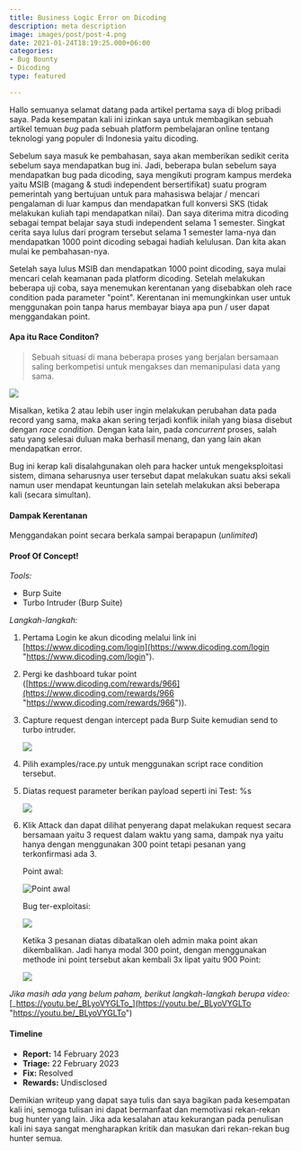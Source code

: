```yaml
---
title: Business Logic Error on Dicoding
description: meta description
image: images/post/post-4.png
date: 2021-01-24T18:19:25.000+06:00
categories:
- Bug Bounty
- Dicoding
type: featured

---
```

Hallo semuanya selamat datang pada artikel pertama saya di blog pribadi saya. Pada kesempatan kali ini izinkan saya untuk membagikan sebuah artikel temuan _bug_ pada sebuah platform pembelajaran online tentang teknologi yang populer di Indonesia yaitu dicoding.

Sebelum saya masuk ke pembahasan, saya akan memberikan sedikit cerita sebelum saya mendapatkan bug ini. Jadi, beberapa bulan sebelum saya mendapatkan bug pada dicoding, saya mengikuti program kampus merdeka yaitu MSIB (magang & studi independent bersertifikat) suatu program pemerintah yang bertujuan untuk para mahasiswa belajar / mencari pengalaman di luar kampus dan mendapatkan full konversi SKS (tidak melakukan kuliah tapi mendapatkan nilai). Dan saya diterima mitra dicoding sebagai tempat belajar saya studi independent selama 1 semester. Singkat cerita saya lulus dari program tersebut selama 1 semester lama-nya dan mendapatkan 1000 point dicoding sebagai hadiah kelulusan. Dan kita akan mulai ke pembahasan-nya.

Setelah saya lulus MSIB dan mendapatkan 1000 point dicoding, saya mulai mencari celah keamanan pada platform dicoding. Setelah melakukan beberapa uji coba, saya menemukan kerentanan yang disebabkan oleh race condition pada parameter "point". Kerentanan ini memungkinkan user untuk menggunakan poin tanpa harus membayar biaya apa pun / user dapat menggandakan point.

#### Apa itu Race Conditon?

> Sebuah situasi di mana beberapa proses yang berjalan bersamaan saling berkompetisi untuk mengakses dan memanipulasi data yang sama.

![](https://miro.medium.com/v2/resize:fit:360/0*DVIMwe5k8C4g7dsq.png)

Misalkan, ketika 2 atau lebih user ingin melakukan perubahan data pada record yang sama, maka akan sering terjadi konflik inilah yang biasa disebut dengan _race condition._ Dengan kata lain, pada _concurrent_ proses, salah satu yang selesai duluan maka berhasil menang, dan yang lain akan mendapatkan error.

Bug ini kerap kali disalahgunakan oleh para hacker untuk mengeksploitasi sistem, dimana seharusnya user tersebut dapat melakukan suatu aksi sekali namun user mendapat keuntungan lain setelah melakukan aksi beberapa kali (secara simultan).

#### Dampak Kerentanan

Menggandakan point secara berkala sampai berapapun (_unlimited_)

#### Proof Of Concept!

_Tools:_

* Burp Suite
* Turbo Intruder (Burp Suite)

_Langkah-langkah:_

1. Pertama Login ke akun dicoding melalui link ini [https://www.dicoding.com/login](https://www.dicoding.com/login "https://www.dicoding.com/login").
2. Pergi ke dashboard tukar point ([https://www.dicoding.com/rewards/966](https://www.dicoding.com/rewards/966 "https://www.dicoding.com/rewards/966")).
3. Capture request dengan intercept pada Burp Suite kemudian send to turbo intruder.

   ![](/images/dicoding-poc-1.png)
4. Pilih examples/race.py untuk menggunakan script race condition tersebut.
5. Diatas request parameter berikan payload seperti ini Test: %s

   ![](/images/dicoding-poc-2.png)
6. Klik Attack dan dapat dilihat penyerang dapat melakukan request secara bersamaan yaitu 3 request dalam waktu yang sama, dampak nya yaitu hanya dengan menggunakan 300 point tetapi pesanan yang terkonfirmasi ada 3.

   Point awal:

   ![Point awal](/images/dicoding-poc-3.png "Point awal")

   Bug ter-exploitasi:

   ![](/images/dicoding-poc-4.png)

   Ketika 3 pesanan diatas dibatalkan oleh admin maka point akan dikembalikan. Jadi hanya modal 300 point, dengan menggunakan methode ini point tersebut akan kembali 3x lipat yaitu 900 Point:

   ![](/images/dicoding-poc-5.png)

_Jika masih ada yang belum paham, berikut langkah-langkah berupa video:_ [_https://youtu.be/_BLyoVYGLTo_](https://youtu.be/_BLyoVYGLTo "https://youtu.be/_BLyoVYGLTo")

#### Timeline

* **Report:** 14 February 2023
* **Triage:** 22 February 2023
* **Fix:** Resolved
* **Rewards:** Undisclosed

Demikian writeup yang dapat saya tulis dan saya bagikan pada kesempatan kali ini, semoga tulisan ini dapat bermanfaat dan memotivasi rekan-rekan bug hunter yang lain. Jika ada kesalahan atau kekurangan pada penulisan kali ini saya sangat mengharapkan kritik dan masukan dari rekan-rekan bug hunter semua.